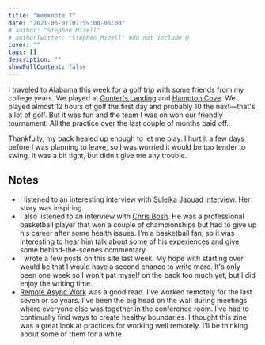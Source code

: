 ```yaml
---
title: "Weeknote 7"
date: "2021-06-07T07:59:00-05:00"
# author: "Stephen Mizell"
# authorTwitter: "Stephen_Mizell" #do not include @
cover: ""
tags: []
description: ""
showFullContent: false
---
```


I traveled to Alabama this week for a golf trip with some friends from my college years. We played at [Gunter's Landing](https://www.gunterslandinggolf.com/) and [Hampton Cove](https://rtjgolf.com/hamptoncove/). We played almost 12 hours of golf the first day and probably 10 the next—that's a lot of golf. But it was fun and the team I was on won our friendly tournament. All the practice over the last couple of months paid off. 

Thankfully, my back healed up enough to let me play. I hurt it a few days before I was planning to leave, so I was worried it would be too tender to swing. It was a bit tight, but didn't give me any trouble.

## Notes

* I listened to an interesting interview with [Suleika Jaouad interview](https://tim.blog/2021/06/01/suleika-jaouad/). Her story was inspiring.
* I also listened to an interview with [Chris Bosh](https://tim.blog/2021/05/25/chris-bosh/). He was a professional basketball player that won a couple of championships but had to give up his career after some health issues. I'm a basketball fan, so it was interesting to hear him talk about some of his experiences and give some behind-the-scenes commentary.
* I wrote a few posts on this site last week. My hope with starting over would be that I would have a second chance to write more. It's only been one week so I won't pat myself on the back too much yet, but I did enjoy the writing time.
* [Remote Async Work](https://www.jeremiahlee.com/posts/remote-async-work/) was a good read. I've worked remotely for the last seven or so years. I've been the big head on the wall during meetings where everyone else was together in the conference room. I've had to continually find ways to create healthy boundaries. I thought this zine was a great look at practices for working well remotely. I'll be thinking about some of them for a while.
